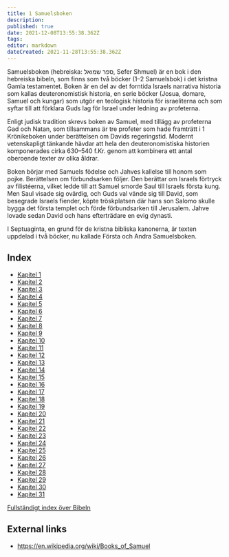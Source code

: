 ```yaml
---
title: 1 Samuelsboken
description: 
published: true
date: 2021-12-08T13:55:38.362Z
tags: 
editor: markdown
dateCreated: 2021-11-28T13:55:38.362Z
---
```


Samuelsboken (hebreiska: ספר שמואל, Sefer Shmuel) är en bok i den hebreiska bibeln, som finns som två böcker (1–2 Samuelsbok) i det kristna Gamla testamentet. Boken är en del av det forntida Israels narrativa historia som kallas deuteronomistisk historia, en serie böcker (Josua, domare, Samuel och kungar) som utgör en teologisk historia för israeliterna och som syftar till att förklara Guds lag för Israel under ledning av profeterna. 

Enligt judisk tradition skrevs boken av Samuel, med tillägg av profeterna Gad och Natan, som tillsammans är tre profeter som hade framträtt i 1 Krönikeboken under berättelsen om Davids regeringstid. Modernt vetenskapligt tänkande hävdar att hela den deuteronomistiska historien komponerades cirka 630–540 f.Kr. genom att kombinera ett antal oberoende texter av olika åldrar.

Boken börjar med Samuels födelse och Jahves kallelse till honom som pojke. Berättelsen om förbundsarken följer. Den berättar om Israels förtryck av filistéerna, vilket ledde till att Samuel smorde Saul till Israels första kung. Men Saul visade sig ovärdig, och Guds val vände sig till David, som besegrade Israels fiender, köpte tröskplatsen där hans son Salomo skulle bygga det första templet och förde förbundsarken till Jerusalem. Jahve lovade sedan David och hans efterträdare en evig dynasti. 

I Septuaginta, en grund för de kristna bibliska kanonerna, är texten uppdelad i två böcker, nu kallade Första och Andra Samuelsboken.

## Index

- [Kapitel 1](/sv/Bible/1_Samuel/1)
- [Kapitel 2](/sv/Bible/1_Samuel/2)
- [Kapitel 3](/sv/Bible/1_Samuel/3)
- [Kapitel 4](/sv/Bible/1_Samuel/4)
- [Kapitel 5](/sv/Bible/1_Samuel/5)
- [Kapitel 6](/sv/Bible/1_Samuel/6)
- [Kapitel 7](/sv/Bible/1_Samuel/7)
- [Kapitel 8](/sv/Bible/1_Samuel/8)
- [Kapitel 9](/sv/Bible/1_Samuel/9)
- [Kapitel 10](/sv/Bible/1_Samuel/10)
- [Kapitel 11](/sv/Bible/1_Samuel/11)
- [Kapitel 12](/sv/Bible/1_Samuel/12)
- [Kapitel 13](/sv/Bible/1_Samuel/13)
- [Kapitel 14](/sv/Bible/1_Samuel/14)
- [Kapitel 15](/sv/Bible/1_Samuel/15)
- [Kapitel 16](/sv/Bible/1_Samuel/16)
- [Kapitel 17](/sv/Bible/1_Samuel/17)
- [Kapitel 18](/sv/Bible/1_Samuel/18)
- [Kapitel 19](/sv/Bible/1_Samuel/19)
- [Kapitel 20](/sv/Bible/1_Samuel/20)
- [Kapitel 21](/sv/Bible/1_Samuel/21)
- [Kapitel 22](/sv/Bible/1_Samuel/22)
- [Kapitel 23](/sv/Bible/1_Samuel/23)
- [Kapitel 24](/sv/Bible/1_Samuel/24)
- [Kapitel 25](/sv/Bible/1_Samuel/25)
- [Kapitel 26](/sv/Bible/1_Samuel/26)
- [Kapitel 27](/sv/Bible/1_Samuel/27)
- [Kapitel 28](/sv/Bible/1_Samuel/28)
- [Kapitel 29](/sv/Bible/1_Samuel/29)
- [Kapitel 30](/sv/Bible/1_Samuel/30)
- [Kapitel 31](/sv/Bible/1_Samuel/31)


[Fullständigt index över Bibeln](/sv/index/bible)


## External links

- https://en.wikipedia.org/wiki/Books_of_Samuel